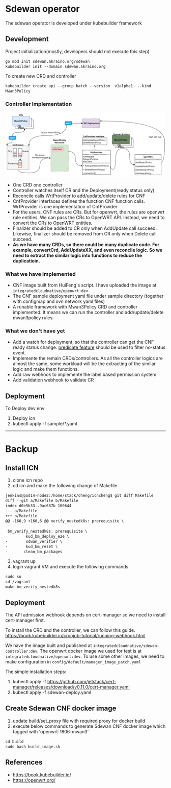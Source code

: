 # Sdewan operator

The sdewan operator is developed under kubebuilder framework

## Development

Project initialization(mostly, developers should not execute this step)
```
go mod init sdewan.akraino.org/sdewan
kubebuilder init --domain sdewan.akraino.org
```

To create new CRD and controller
```
kubebuilder create api --group batch --version  v1alpha1  --kind  Mwan3Policy
```

### Controller Implementation

![sdewan_dev](diagrams/sdewan_dev.png)

- One CRD one controller
- Controller watches itself CR and the Deployment(ready status only)
- Reconcile calls WrtProvider to add/update/delete rules for CNF
- CnfProvider interfaces defines the function CNF function calls. WrtProvider is one implementation of CnfProvider
- For the users, CNF rules are CRs. But for openwrt, the rules are openwrt rule entities. We can pass the CRs to OpenWRT API. Instead, we need to convert the CRs to OpenWRT entities.
- Finalizer should be added to CR only when AddUpdate call succeed. Likewise, finalizer should be removed from CR only when Delete call succeed.
- **As we have many CRDs, so there could be many duplicate code. For example, convertCrd, AddUpdateXX, and even reconcile logic. So we need to extract the similar logic into functions to reduce the duplicatioin.**

### What we have implemented

- CNF image built from HuiFeng's script. I have uploaded the image at `integratedcloudnative/openwrt:dev`
- The CNF sample deployment yaml file under sample directory (together with configmap and ovn network yaml files)
- A runable framework with Mwan3Policy CRD and controller implemented. It means we can run the controller and add/update/delete mwan3policy rules.

### What we don't have yet

- Add a watch for deployment, so that the controller can get the CNF ready status change. [predicate feature](https://godoc.org/sigs.k8s.io/controller-runtime/pkg/predicate#example-Funcs) should be used to filter no-status event.
- Implemente the remain CRDs/controllers. As all the controller logics are almost the same, some workload will be the extracting of the similar logic and make them functions.
- Add raw webhook to implemente the label based permission system
- Add validation webhook to validate CR



## Deployment

To Deploy dev env
1. Deploy icn
2. kubectl apply -f sample/*.yaml

-----
# Backup

## Install ICN

1. clone icn repo
2. cd icn and make the following change of Makefile
  ```
  jenkins@pod14-node2:/home/stack/cheng/icncheng$ git diff Makefile
  diff --git a/Makefile b/Makefile
  index d0e5b33..9ac687b 100644
  --- a/Makefile
  +++ b/Makefile
  @@ -160,9 +160,6 @@ verify_nestedk8s: prerequisite \
  
   bm_verify_nestedk8s: prerequisite \
           kud_bm_deploy_e2e \
  -        sdwan_verifier \
  -        kud_bm_reset \
  -       clean_bm_packages
  ```
3. vagrant up
4. login vagrant VM and execute the following commands
  ```
  sudo su
  cd /vagrant
  make bm_verify_nestedk8s
  ```

## Deployment

The API admission webhook depends on cert-manager so we need to install cert-manager first.

To install the CRD and the controller, we can follow this guide.
https://book.kubebuilder.io/cronjob-tutorial/running-webhook.html

We have the image built and published at `integratedcloudnative/sdewan-controller:dev`. The openwrt
docker image we used for test is at `integratedcloudnative/openwrt:dev`. To use some other images,
we need to make configuration in `config/default/manager_image_patch.yaml`

The simple installation steps:
1. kubectl apply -f https://github.com/jetstack/cert-manager/releases/download/v0.11.0/cert-manager.yaml
2. kubectl apply -f sdewan-deploy.yaml

## Create Sdewan CNF docker image
1. update build/set_proxy file with required proxy for docker build
2. execute below commands to generate Sdewan CNF docker image which tagged with 'openwrt-1806-mwan3'
```
cd build
sudo bash build_image.sh
```


## References

- https://book.kubebuilder.io/
- https://openwrt.org/
